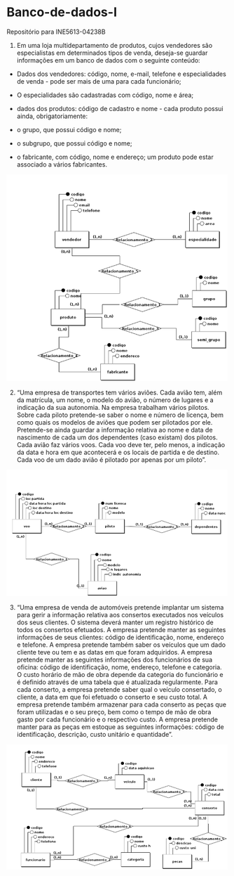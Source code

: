 # Banco-de-dados-I
Repositório para INE5613-04238B

1) Em uma loja multidepartamento de produtos, cujos vendedores são especialistas em determinados
tipos de venda, deseja-se guardar informações em um banco de dados com o seguinte conteúdo:
- Dados dos vendedores: código, nome, e-mail, telefone e especialidades de venda - pode ser mais de uma para cada funcionário;
- O especialidades são cadastradas com código, nome e área;

- dados dos produtos: código de cadastro e nome - cada produto possui ainda, obrigatoriamente:
- o grupo, que possui código e nome;
- o subgrupo, que possui código e nome;
- o fabricante, com código, nome e endereço; um produto pode estar associado a vários
fabricantes.

![](img/Exec1.png)

2) “Uma empresa de transportes tem vários aviões. Cada avião tem, além da matrícula, um nome, o
modelo do avião, o número de lugares e a indicação da sua autonomia. Na empresa trabalham vários
pilotos. Sobre cada piloto pretende-se saber o nome e número de licença, bem como quais os modelos
de aviões que podem ser pilotados por ele. Pretende-se ainda guardar a informação relativa ao nome e
data de nascimento de cada um dos dependentes (caso existam) dos pilotos. Cada avião faz vários voos.
Cada voo deve ter, pelo menos, a indicação da data e hora em que acontecerá e os locais de partida e de
destino. Cada voo de um dado avião é pilotado por apenas por um piloto”.

![](img/Exec2.png)

3) “Uma empresa de venda de automóveis pretende implantar um sistema para gerir a informação
relativa aos consertos executados nos veículos dos seus clientes. O sistema deverá manter um registro
histórico de todos os consertos efetuados. A empresa pretende manter as seguintes informações de
seus clientes: código de identificação, nome, endereço e telefone. A empresa pretende também saber
os veículos que um dado cliente teve ou tem e as datas em que foram adquiridos. A empresa pretende
manter as seguintes informações dos funcionários de sua oficina: código de identificação, nome,
endereço, telefone e categoria. O custo horário de mão de obra depende da categoria do funcionário e
é definido através de uma tabela que é atualizada regularmente. Para cada conserto, a empresa
pretende saber qual o veículo consertado, o cliente, a data em que foi efetuado o conserto e seu custo
total. A empresa pretende também armazenar para cada conserto as peças que foram utilizadas e o seu 
preço, bem como o tempo de mão de obra gasto por cada funcionário e o respectivo custo. A empresa
pretende manter para as peças em estoque as seguintes informações: código de identificação,
descrição, custo unitário e quantidade”.

![](img/Exec3.png)
